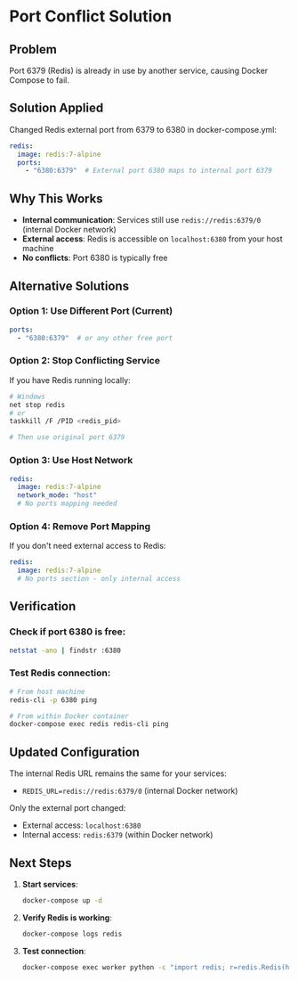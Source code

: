 # Port Conflict Solution

## Problem
Port 6379 (Redis) is already in use by another service, causing Docker Compose to fail.

## Solution Applied
Changed Redis external port from 6379 to 6380 in docker-compose.yml:

```yaml
redis:
  image: redis:7-alpine
  ports:
    - "6380:6379"  # External port 6380 maps to internal port 6379
```

## Why This Works
- **Internal communication**: Services still use `redis://redis:6379/0` (internal Docker network)
- **External access**: Redis is accessible on `localhost:6380` from your host machine
- **No conflicts**: Port 6380 is typically free

## Alternative Solutions

### Option 1: Use Different Port (Current)
```yaml
ports:
  - "6380:6379"  # or any other free port
```

### Option 2: Stop Conflicting Service
If you have Redis running locally:
```bash
# Windows
net stop redis
# or
taskkill /F /PID <redis_pid>

# Then use original port 6379
```

### Option 3: Use Host Network
```yaml
redis:
  image: redis:7-alpine
  network_mode: "host"
  # No ports mapping needed
```

### Option 4: Remove Port Mapping
If you don't need external access to Redis:
```yaml
redis:
  image: redis:7-alpine
  # No ports section - only internal access
```

## Verification

### Check if port 6380 is free:
```bash
netstat -ano | findstr :6380
```

### Test Redis connection:
```bash
# From host machine
redis-cli -p 6380 ping

# From within Docker container
docker-compose exec redis redis-cli ping
```

## Updated Configuration

The internal Redis URL remains the same for your services:
- `REDIS_URL=redis://redis:6379/0` (internal Docker network)

Only the external port changed:
- External access: `localhost:6380`
- Internal access: `redis:6379` (within Docker network)

## Next Steps

1. **Start services**:
   ```bash
   docker-compose up -d
   ```

2. **Verify Redis is working**:
   ```bash
   docker-compose logs redis
   ```

3. **Test connection**:
   ```bash
   docker-compose exec worker python -c "import redis; r=redis.Redis(host='redis', port=6379); print(r.ping())"
   ```


